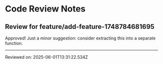 # Code Review Notes

## Review for feature/add-feature-1748784681695

Approved! Just a minor suggestion: consider extracting this into a separate function.

---
Reviewed on: 2025-06-01T13:31:22.534Z